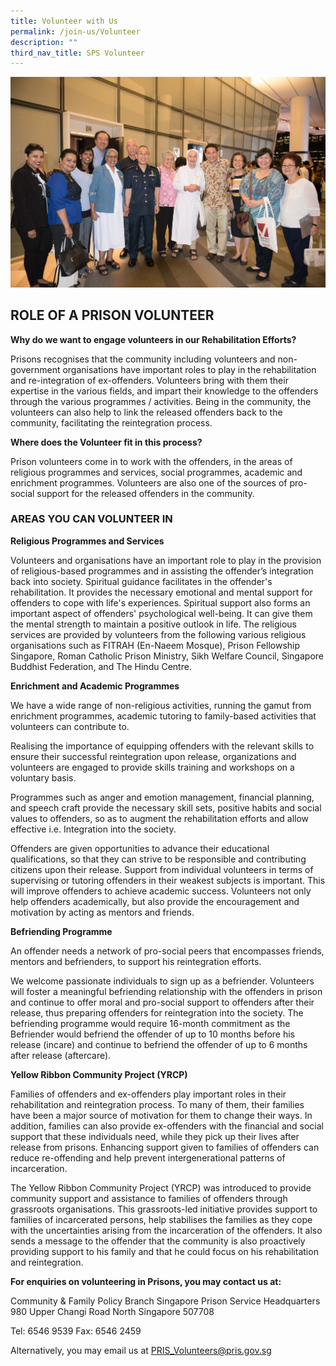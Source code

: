 ```yaml
---
title: Volunteer with Us
permalink: /join-us/Volunteer
description: ""
third_nav_title: SPS Volunteer
---
```

![Alt text for image on Isomer site](/images/pvac-46.jpg)
## ROLE OF A PRISON VOLUNTEER
**Why do we want to engage volunteers in our Rehabilitation Efforts?**

Prisons recognises that the community including volunteers and non-government organisations have important roles to play in the rehabilitation and re-integration of ex-offenders. Volunteers bring with them their expertise in the various fields, and impart their knowledge to the offenders through the various programmes / activities. Being in the community, the volunteers can also help to link the released offenders back to the community, facilitating the reintegration process.

**Where does the Volunteer fit in this process?**

Prison volunteers come in to work with the offenders, in the areas of religious programmes and services, social programmes, academic and enrichment programmes. Volunteers are also one of the sources of pro-social support for the released offenders in the community.

 
### AREAS YOU CAN VOLUNTEER IN
**Religious Programmes and Services**

Volunteers and organisations have an important role to play in the provision of religious-based programmes and in assisting the offender’s integration back into society. Spiritual guidance facilitates in the offender's rehabilitation. It provides the necessary emotional and mental support for offenders to cope with life's experiences. Spiritual support also forms an important aspect of offenders' psychological well-being. It can give them the mental strength to maintain a positive outlook in life. The religious services are provided by volunteers from the following various religious organisations such as FITRAH (En-Naeem Mosque), Prison Fellowship Singapore, Roman Catholic Prison Ministry, Sikh Welfare Council, Singapore Buddhist Federation, and The Hindu Centre.

**Enrichment and Academic Programmes**

We have a wide range of non-religious activities, running the gamut from enrichment programmes, academic tutoring to family-based activities that volunteers can contribute to.

Realising the importance of equipping offenders with the relevant skills to ensure their successful reintegration upon release, organizations and volunteers are engaged to provide skills training and workshops on a voluntary basis.

Programmes such as anger and emotion management, financial planning, and speech craft provide the necessary skill sets, positive habits and social values to offenders, so as to augment the rehabilitation efforts and allow effective i.e. Integration into the society.

Offenders are given opportunities to advance their educational qualifications, so that they can strive to be responsible and contributing citizens upon their release. Support from individual volunteers in terms of supervising or tutoring offenders in their weakest subjects is important. This will improve offenders to achieve academic success. Volunteers not only help offenders academically, but also provide the encouragement and motivation by acting as mentors and friends. 

**Befriending Programme**

An offender needs a network of pro-social peers that encompasses friends, mentors and befrienders, to support his reintegration efforts.

We welcome passionate individuals to sign up as a befriender. Volunteers will foster a meaningful befriending relationship with the offenders in prison and continue to offer moral and pro-social support to offenders after their release, thus preparing offenders for reintegration into the society. The befriending programme would require 16-month commitment as the Befriender would befriend the offender of up to 10 months before his release (incare) and continue to befriend the offender of up to 6 months after release (aftercare). 

**Yellow Ribbon Community Project (YRCP)**

Families of offenders and ex-offenders play important roles in their rehabilitation and reintegration process. To many of them, their families have been a major source of motivation for them to change their ways. In addition, families can also provide ex-offenders with the financial and social support that these individuals need, while they pick up their lives after release from prisons. Enhancing support given to families of offenders can reduce re-offending and help prevent intergenerational patterns of incarceration.

The Yellow Ribbon Community Project (YRCP) was introduced to provide community support and assistance to families of offenders through grassroots organisations. This grassroots-led initiative provides support to families of incarcerated persons, help stabilises the families as they cope with the uncertainties arising from the incarceration of the offenders. It also sends a message to the offender that the community is also proactively providing support to his family and that he could focus on his rehabilitation and reintegration.

**For enquiries on volunteering in Prisons, you may contact us at:**

Community & Family Policy Branch
Singapore Prison Service Headquarters
980 Upper Changi Road North
Singapore 507708

Tel: 6546 9539
Fax: 6546 2459

Alternatively, you may email us at PRIS_Volunteers@pris.gov.sg